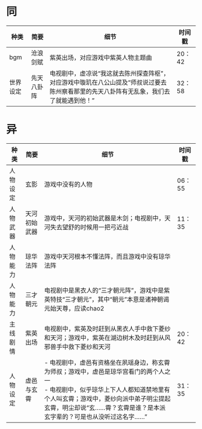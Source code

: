 # 同
| 种类 | 简要 | 细节 | 时间戳 |
| ---- | ---- | ---- | ---- |
| bgm | 沧浪剑赋 | 紫英出场，对应游戏中紫英人物主题曲 | 20：42 |
| 世界设定 | 先天八卦阵 | 电视剧中，虚凉说“我这就去陈州探查阵枢”，对应游戏中璇玑在八公山提及“师叔说过要去陈州察看那里的先天八卦阵有无乱象，我们去了就能遇到他！” | 32：58 |
# 异
| 种类 | 简要 | 细节 | 时间戳 |
| ---- | ---- | ---- | ---- |
| 人物设定 | 玄影 | 游戏中没有的人物 | 06：55 |
| 人物武器 | 天河初始武器 | 游戏中，天河的初始武器是木剑；电视剧中，天河失去望舒的时候用一把弓近战 | 11：35 |
| 人物能力 | 琼华法阵 | 游戏中天河根本不懂法阵，而且游戏中没有琼华法阵 |  |
| 人物能力 | 三才朝元 | 电视剧中是黑衣人的“三才朝元阵”，游戏中是紫英特技“三才朝元”，其中“朝元”本意是诸神朝谒元始天尊，应读chao2 |  |
| 主线剧情 | 紫英出场 | 电视剧中，紫英及时赶到从黑衣人手中救下菱纱和天河；游戏中，紫英在湖边树木及时赶到从风邪兽手中救下菱纱和天河 | 20：42 |
| 人物设定 | 虚邑与玄霄 | - 电视剧中，虚邑有资格坐在夙瑶身边，称玄霄为师叔；游戏中，虚邑是琼华宫看门的两个人之一<br>- 电视剧中，似乎琼华上下人人都知道禁地里有个人叫玄霄；游戏中，菱纱向派中弟子明尘提起玄霄，明尘却说“玄……霄？玄霄是谁？是本派玄字辈的？可是也从没听过这名字……” | 31：35 |

